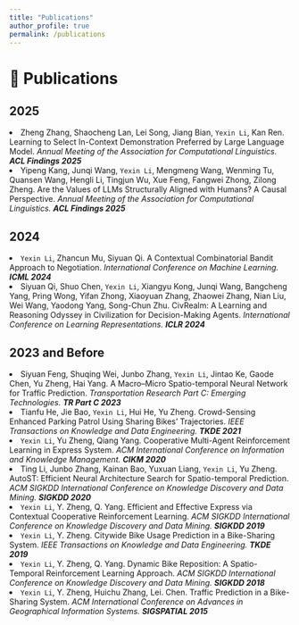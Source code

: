 ```yaml
---
title: "Publications"
author_profile: true
permalink: /publications
---
```


<!-- # 📃 Preprint
 -->

# 📝 Publications 

## 2025

<ul style="padding-left: 0; margin-left: 0; list-style-position: inside;">
  <li style="padding-left: 0; margin-left: 0;">
    Zheng Zhang, Shaocheng Lan, Lei Song, Jiang Bian, <code>Yexin Li</code>, Kan Ren. Learning to Select In-Context Demonstration Preferred by Large Language Model. <i>Annual Meeting of the Association for Computational Linguistics. <b> ACL Findings 2025 </b></i> &nbsp;&nbsp; <a href="https://arxiv.org/pdf/2505.19966"><i style="font-size: 20px;" class="fa fa-file-pdf"></i></a>
  </li>

  <li style="padding-left: 0; margin-left: 0;">
    Yipeng Kang, Junqi Wang, <code>Yexin Li</code>, Mengmeng Wang, Wenming Tu, Quansen Wang, Hengli Li, Tingjun Wu, Xue Feng, Fangwei Zhong, Zilong Zheng. Are the Values of LLMs Structurally Aligned with Humans? A Causal Perspective. <i>Annual Meeting of the Association for Computational Linguistics. <b> ACL Findings 2025 </b></i> &nbsp;&nbsp; <a href="https://arxiv.org/pdf/2501.00581"><i style="font-size: 20px;" class="fa fa-file-pdf"></i></a>
  </li>
</ul>


## 2024

<ul style="padding-left: 0; margin-left: 0; list-style-position: inside;">
  <li style="padding-left: 0; margin-left: 0;">
    <code>Yexin Li</code>, Zhancun Mu, Siyuan Qi. A Contextual Combinatorial Bandit Approach to Negotiation. <i>International Conference on Machine Learning. <b> ICML 2024 </b></i> &nbsp;&nbsp; <a href="https://arxiv.org/pdf/2407.00567"><i style="font-size: 20px;" class="fa fa-file-pdf"></i></a>
  </li>

  <li style="padding-left: 0; margin-left: 0;">
    Siyuan Qi, Shuo Chen, <code>Yexin Li</code>, Xiangyu Kong, Junqi Wang, Bangcheng Yang, Pring Wong, Yifan Zhong, Xiaoyuan Zhang, Zhaowei Zhang, Nian Liu, Wei Wang, Yaodong Yang, Song-Chun Zhu. CivRealm: A Learning and Reasoning Odyssey in Civilization for Decision-Making Agents. <i>International Conference on Learning Representations. <b> ICLR 2024 </b></i> &nbsp;&nbsp; <a href="https://arxiv.org/pdf/2401.10568"><i style="font-size: 20px;" class="fa fa-file-pdf"></i></a>
  </li>
</ul>


## 2023 and Before

<ul style="padding-left: 0; margin-left: 0; list-style-position: inside;">
  <li style="padding-left: 0; margin-left: 0;">
    Siyuan Feng, Shuqing Wei, Junbo Zhang, <code>Yexin Li</code>, Jintao Ke, Gaode Chen, Yu Zheng, Hai Yang. A Macro–Micro Spatio-temporal Neural Network for Traffic Prediction. <i>Transportation Research Part C: Emerging Technologies. <b> TR Part C 2023 </b></i> &nbsp;&nbsp; <a href="https://www.zhangjunbo.org/pdf/2023_TRC_MMSTNet.pdf"><i style="font-size: 20px;" class="fa fa-file-pdf"></i></a>
  </li>

  <li style="padding-left: 0; margin-left: 0;">
    Tianfu He, Jie Bao, <code>Yexin Li</code>, Hui He, Yu Zheng. Crowd-Sensing Enhanced Parking Patrol Using Sharing Bikes’ Trajectories. <i>IEEE Transactions on Knowledge and Data Engineering. <b> TKDE 2021 </b></i> &nbsp;&nbsp; <a href="http://urban-computing.com/pdf/TKDE_ParingPatrol.pdf"><i style="font-size: 20px;" class="fa fa-file-pdf"></i></a>
  </li>

  <li style="padding-left: 0; margin-left: 0;">
    <code>Yexin Li</code>, Yu Zheng, Qiang Yang. Cooperative Multi-Agent Reinforcement Learning in Express System. <i>ACM International Conference on Information and Knowledge Management. <b> CIKM 2020 </b></i> &nbsp;&nbsp; <a href="http://iris.kangry.net/pdf/cikm_Cooperative_20.pdf"><i style="font-size: 20px;" class="fa fa-file-pdf"></i></a>
  </li>

  <li style="padding-left: 0; margin-left: 0;">
    Ting Li, Junbo Zhang, Kainan Bao, Yuxuan Liang, <code>Yexin Li</code>, Yu Zheng. AutoST: Efficient Neural Architecture Search for Spatio-temporal Prediction. <i>ACM SIGKDD International Conference on Knowledge Discovery and Data Mining. <b> SIGKDD 2020 </b></i> &nbsp;&nbsp; <a href="https://www.zhangjunbo.org/pdf/2020_KDD_AutoST.pdf"><i style="font-size: 20px;" class="fa fa-file-pdf"></i></a>
  </li>

  <li style="padding-left: 0; margin-left: 0;">
    <code>Yexin Li</code>, Y. Zheng, Q. Yang. Efficient and Effective Express via Contextual Cooperative Reinforcement Learning. <i>ACM SIGKDD International Conference on Knowledge Discovery and Data Mining. <b> SIGKDD 2019 </b></i> &nbsp;&nbsp; <a href="http://iris.kangry.net/pdf/yexinKDD2019.pdf"><i style="font-size: 20px;" class="fa fa-file-pdf"></i></a>
  </li>

  <li style="padding-left: 0; margin-left: 0;">
    <code>Yexin Li</code>, Y. Zheng. Citywide Bike Usage Prediction in a Bike-Sharing System. <i>IEEE Transactions on Knowledge and Data Engineering. <b> TKDE 2019 </b></i> &nbsp;&nbsp; <a href="http://urban-computing.com/pdf/TKDE2019LiZheng.pdf"><i style="font-size: 20px;" class="fa fa-file-pdf"></i></a>
  </li>

  <li style="padding-left: 0; margin-left: 0;">
    <code>Yexin Li</code>, Y. Zheng, Q. Yang. Dynamic Bike Reposition: A Spatio-Temporal Reinforcement Learning Approach. <i>ACM SIGKDD International Conference on Knowledge Discovery and Data Mining. <b> SIGKDD 2018 </b></i> &nbsp;&nbsp; <a href="http://urban-computing.com/pdf/KDD2018dynamic-bike-reposition.pdf"><i style="font-size: 20px;" class="fa fa-file-pdf"></i></a>
  </li>

  <li style="padding-left: 0; margin-left: 0;">
    <code>Yexin Li</code>, Y. Zheng, Huichu Zhang, Lei. Chen. Traffic Prediction in a Bike-Sharing System. <i>ACM International Conference on Advances in Geographical Information Systems. <b>SIGSPATIAL 2015 </b></i> &nbsp;&nbsp; <a href="https://www.microsoft.com/en-us/research/wp-content/uploads/2016/02/traffic20prediction20in20a20bike20sharing20system.pdf"><i style="font-size: 20px;" class="fa fa-file-pdf"></i></a>
  </li>
</ul>
